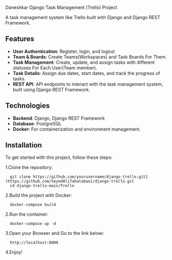 Daneshkar Django Task Management (Trello) Project

A task management system like Trello built with Django and Django REST Framework.

## Features
- **User Authentication**: Register, login, and logout
- **Team & Boards**: Create Teams(Workspaces) and Task Boards For Them.
- **Task Management**: Create, update, and assign tasks with different statuses For Each User(Team member).
- **Task Details**: Assign due dates, start dates, and track the progress of tasks.
- **REST API**: API endpoints to interact with the task management system, built using Django REST Framework.
## Technologies
- **Backend**: Django, Django REST Framework
- **Database**: PostgreSQL
- **Docker**: For containerization and environment management.


## Installation

To get started with this project, follow these steps:

1.Clone the repository:
  ```
    git clone https://github.com/yourusername/django-trello.git](https://github.com/SeyedAliTabatabaei/django-trello.git
    cd django-trello-main/Trello
  ```

2.Build the project with Docker:
  ```
    docker-compose build
  ```
2.Run the container:
  ```
    docker-compose up -d
  ```
3.Open your Browser and Go to the link below:
```
  http://localhost:8000
```
4.Enjoy!
